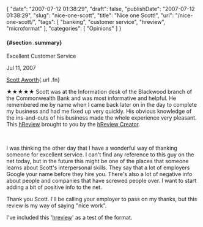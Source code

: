{
    "date": "2007-07-12 01:38:29",
    "draft": false,
    "publishDate": "2007-07-12 01:38:29",
    "slug": "nice-one-scott",
    "title": "Nice one Scott!",
    "url": "\/nice-one-scott\/",
    "tags": [
        "banking",
        "customer service",
        "hreview",
        "microformat"
    ],
    "categories": [
        "Opinions"
    ]
}<div id="hreview-Excellent-Customer-Service" class="hreview">

####  {#section .summary}

Excellent Customer Service

Jul 11, 2007

<span class="type" style="display: none;">person</span>

<div class="item vcard">

[Scott Aworth](http://www.commbank.com.au){.url .fn}

</div>

<div class="description">

★★★★★ Scott was at the Information desk of the Blackwood branch of the
Commonwealth Bank and was most informative and helpful. He remembered me
by name when I came back later on in the day to complete my business and
had me fixed up very quickly. His obvious knowledge of the ins-and-outs
of his business made the whole experience very pleasant. This
[hReview](http://microformats.org/wiki/hreview) brought to you by the
[hReview Creator](http://microformats.org/code/hreview/creator).

</div>

</div>

 

I was thinking the other day that I have a wonderful way of thanking
someone for excellent service. I can't find any reference to this guy on
the net today, but in the future this might be one of the places that
someone learns about Scott's interpersonal skills. They say that a lot
of employers Google your name before they hire you. There's also a lot
of negative info about people and companies that have screwed people
over. I want to start adding a bit of positive info to the net.

Thank you Scott. I'll be calling your employer to pass on my thanks, but
this review is my way of saying "nice work".

I've included this
'[hreview](http://microformats.org/wiki/hreview "hReview on the Microformats website")'
as a test of the format.